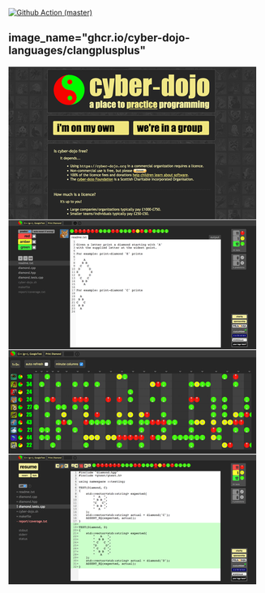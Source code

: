 [![Github Action (master)](https://github.com/cyber-dojo-languages/clangplusplus/actions/workflows/main.yml/badge.svg)](https://github.com/cyber-dojo-languages/clangplusplus/actions)

## image_name="ghcr.io/cyber-dojo-languages/clangplusplus"

![cyber-dojo.org home page](https://github.com/cyber-dojo/cyber-dojo/blob/master/shared/home_page_snapshot.png)